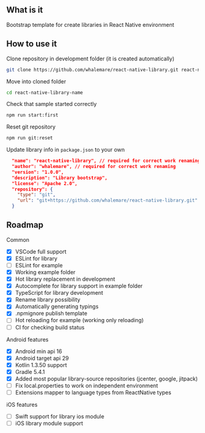 What is it
----------

Bootstrap template for create libraries in React Native environment

How to use it
-------------

Clone repository in development folder (it is created automatically)
```bash
git clone https://github.com/whalemare/react-native-library.git react-native-library-name
```

Move into cloned folder
```bash
cd react-native-library-name
```

Check that sample started correctly
```bash
npm run start:first
```

Reset git repository
```bash
npm run git:reset
```

Update library info in `package.json` to your own
```json
  "name": "react-native-library", // required for correct work renaming
  "author": "whalemare", // required for correct work renaming
  "version": "1.0.0",
  "description": "Library bootstrap",
  "license": "Apache 2.0",
  "repository": {
    "type": "git",
    "url": "git+https://github.com/whalemare/react-native-library.git"
  }
```

Roadmap
--------

Common
- [x] VSCode full support
- [x] ESLint for library
- [ ] ESLint for example
- [x] Working example folder
- [x] Hot library replacement in development 
- [x] Autocomplete for library support in example folder
- [x] TypeScript for library development
- [x] Rename library possibility
- [x] Automatically generating typings
- [x] .npmignore publish template
- [ ] Hot reloading for example (working only reloading)
- [ ] CI for checking build status

Android features
- [x] Android min api 16
- [x] Android target api 29
- [x] Kotlin 1.3.50 support
- [x] Gradle 5.4.1
- [x] Added most popular library-source repositories (jcenter, google, jitpack)
- [ ] Fix local.properties to work on independent environment
- [ ] Extensions mapper to language types from ReactNative types

iOS features
- [ ] Swift support for library ios module
- [ ] iOS library module support